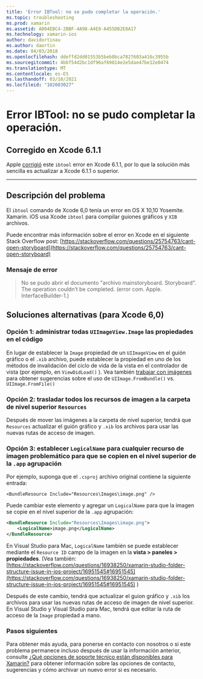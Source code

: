 ```yaml
---
title: 'Error IBTool: no se pudo completar la operación.'
ms.topic: troubleshooting
ms.prod: xamarin
ms.assetid: A804EBC4-2BBF-4A98-A4E8-A455DB2E8A17
ms.technology: xamarin-ios
author: davidortinau
ms.author: daortin
ms.date: 04/03/2018
ms.openlocfilehash: ddeffd2dd01553b5beb8bca7827603a416c3955b
ms.sourcegitcommit: 4bbf54d2bc1df96af69814e2e5dae47be12e0474
ms.translationtype: MT
ms.contentlocale: es-ES
ms.lasthandoff: 03/10/2021
ms.locfileid: "102603027"
---
```

# <a name="ibtool-error-the-operation-couldnt-be-completed"></a>Error IBTool: no se pudo completar la operación.

## <a name="fixed-in-xcode-611"></a>Corregido en Xcode 6.1.1

Apple [corrigió](https://developer.apple.com/library/content/documentation/Xcode/Conceptual/RN-Xcode-Archive/Chapters/xc6_release_notes.html#//apple_ref/doc/uid/TP40016994-CH4-SW1) este `ibtool` error en Xcode 6.1.1, por lo que la solución más sencilla es actualizar a Xcode 6.1.1 o superior.

* * *

## <a name="description-of-the-problem"></a>Descripción del problema

El `ibtool` comando de Xcode 6,0 tenía un error en OS X 10,10 Yosemite. Xamarin. iOS usa Xcode `ibtool` para compilar guiones gráficos y `XIB` archivos.

Puede encontrar más información sobre el error en Xcode en el siguiente Stack Overflow post: [https://stackoverflow.com/questions/25754763/cant-open-storyboard](https://stackoverflow.com/questions/25754763/cant-open-storyboard)

### <a name="error-message"></a>Mensaje de error

> No se pudo abrir el documento "archivo mainstoryboard. Storyboard". The operation couldn’t be completed. (error com. Apple. InterfaceBuilder-1.)

## <a name="workarounds-for-xcode-60"></a>Soluciones alternativas (para Xcode 6,0)

### <a name="option-1-manage-all-uiimageviewimage-properties-in-code"></a>Opción 1: administrar todas `UIImageView.Image` las propiedades en el código

En lugar de establecer la `Image` propiedad de un `UIImageView` en el guión gráfico o el `.xib` archivo, puede establecer la propiedad en uno de los métodos de invalidación del ciclo de vida de la vista en el controlador de vista (por ejemplo, en `ViewDidLoad()` ). Vea también [trabajar con imágenes](~/ios/app-fundamentals/images-icons/index.md) para obtener sugerencias sobre el uso de `UIImage.FromBundle()` vs. `UIImage.FromFile()`

### <a name="option-2-move-all-of-the-image-resources-to-the-top-level-resources-folder"></a>Opción 2: trasladar todos los recursos de imagen a la carpeta de nivel superior `Resources`

Después de mover las imágenes a la carpeta de nivel superior, tendrá que `Resources` actualizar el guión gráfico y `.xib` los archivos para usar las nuevas rutas de acceso de imagen.

### <a name="option-3-set-the-logicalname-for-any-problematic-image-assets-so-they-are-copied-to-the-top-level-of-theapp-bundle"></a>Opción 3: establecer `LogicalName` para cualquier recurso de imagen problemático para que se copien en el nivel superior de la `.app` agrupación

Por ejemplo, suponga que el `.csproj` archivo original contiene la siguiente entrada:

`<BundleResource Include="Resources\Images\image.png" />`

Puede cambiar este elemento y agregar un `LogicalName` para que la imagen se copie en el nivel superior de la `.app` agrupación:

```xml
<BundleResource Include="Resources\Images\image.png">
    <LogicalName>image.png</LogicalName>
</BundleResource>
```

En Visual Studio para Mac, `LogicalName` también se puede establecer mediante el `Resource ID` campo de la imagen en la **vista > paneles > propiedades**. (Vea también: [https://stackoverflow.com/questions/16938250/xamarin-studio-folder-structure-issue-in-ios-project/16951545#16951545](https://stackoverflow.com/questions/16938250/xamarin-studio-folder-structure-issue-in-ios-project/16951545#16951545) )

Después de este cambio, tendrá que actualizar el guion gráfico y `.xib` los archivos para usar las nuevas rutas de acceso de imagen de nivel superior. En Visual Studio y Visual Studio para Mac, tendrá que editar la ruta de acceso de la `Image` propiedad a mano.

### <a name="next-steps"></a>Pasos siguientes

Para obtener más ayuda, para ponerse en contacto con nosotros o si este problema permanece incluso después de usar la información anterior, consulte [¿Qué opciones de soporte técnico están disponibles para Xamarin?](~/cross-platform/troubleshooting/support-options.md) para obtener información sobre las opciones de contacto, sugerencias y cómo archivar un nuevo error si es necesario. 
